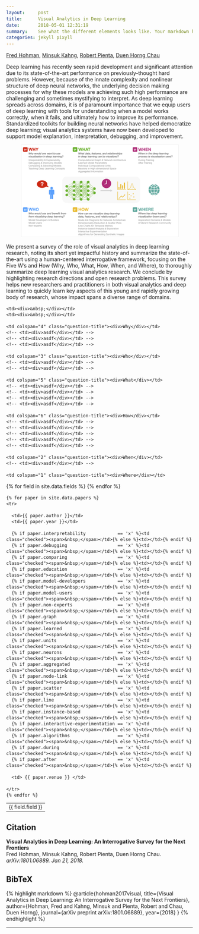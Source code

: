 ```yaml
---
layout:     post
title:      Visual Analytics in Deep Learning
date:       2018-05-01 12:31:19
summary:    See what the different elements looks like. Your markdown has never looked better. I promise.
categories: jekyll pixyll
---
```


[Fred Hohman][fred], [Minsuk Kahng][minsuk], [Robert Pienta][robert], [Duen Horng Chau][polo]

Deep learning has recently seen rapid development and significant attention due to its state-of-the-art performance on previously-thought hard problems. However, because of the innate complexity and nonlinear structure of deep neural networks, the underlying decision making processes for why these models are achieving such high performance are challenging and sometimes mystifying to interpret. As deep learning spreads across domains, it is of paramount importance that we equip users of deep learning with tools for understanding when a model works correctly, when it fails, and ultimately how to improve its performance. Standardized toolkits for building neural networks have helped democratize deep learning; visual analytics systems have now been developed to support model explanation, interpretation, debugging, and improvement.

<figure>
  <em>
  <img src="images/deepvis-6.png" style="border: 1px solid #eeeeee">
  </em>
</figure>

<!-- _![overview](images/deepvis-6.png)_ -->

We present a survey of the role of visual analytics in deep learning research, noting its short yet impactful history and summarize the state-of-the-art using a human-centered interrogative framework, focusing on the Five W’s and How (Why, Who, What, How, When, and Where), to thoroughly summarize deep learning visual analytics research. We conclude by highlighting research directions and open research problems. This survey helps new researchers and practitioners in both visual analytics and deep learning to quickly learn key aspects of this young and rapidly growing body of research, whose impact spans a diverse range of domains.

<table>

  <tr class="top-row">

    <td><div>&nbsp;</div></td>
    <td><div>&nbsp;</div></td>

    <td colspan="4" class="question-title"><div>Why</div></td>
    <!-- <td><div>asdf</div></td> -->
    <!-- <td><div>asdf</div></td> -->
    <!-- <td><div>asdf</div></td> -->

    <td colspan="3" class="question-title"><div>Who</div></td>
    <!-- <td><div>asdf</div></td> -->
    <!-- <td><div>asdf</div></td> -->

    <td colspan="5" class="question-title"><div>What</div></td>
    <!-- <td><div>asdf</div></td> -->
    <!-- <td><div>asdf</div></td> -->
    <!-- <td><div>asdf</div></td> -->
    <!-- <td><div>asdf</div></td> -->

    <td colspan="6" class="question-title"><div>How</div></td>
    <!-- <td><div>asdf</div></td> -->
    <!-- <td><div>asdf</div></td> -->
    <!-- <td><div>asdf</div></td> -->
    <!-- <td><div>asdf</div></td> -->
    <!-- <td><div>asdf</div></td> -->

    <td colspan="2" class="question-title"><div>When</div></td>
    <!-- <td><div>asdf</div></td> -->

    <td colspan="1" class="question-title"><div>Where</div></td>

  </tr>

  <tr>
    {% for field in site.data.fields %}  
      <td class="rotate"><div><span>{{ field.field }}</span></div></td>
    {% endfor %}
  </tr>

    {% for paper in site.data.papers %}
    <tr>

      <td>{{ paper.author }}</td>
      <td>{{ paper.year }}</td>

      {% if paper.interpretability            == 'x' %}<td class="checked"><span>&nbsp;</span></td>{% else %}<td></td>{% endif %}
      {% if paper.debugging                   == 'x' %}<td class="checked"><span>&nbsp;</span></td>{% else %}<td></td>{% endif %}
      {% if paper.comparing                   == 'x' %}<td class="checked"><span>&nbsp;</span></td>{% else %}<td></td>{% endif %}
      {% if paper.education                   == 'x' %}<td class="checked"><span>&nbsp;</span></td>{% else %}<td></td>{% endif %}
      {% if paper.model-developers            == 'x' %}<td class="checked"><span>&nbsp;</span></td>{% else %}<td></td>{% endif %}
      {% if paper.model-users                 == 'x' %}<td class="checked"><span>&nbsp;</span></td>{% else %}<td></td>{% endif %}
      {% if paper.non-experts                 == 'x' %}<td class="checked"><span>&nbsp;</span></td>{% else %}<td></td>{% endif %}
      {% if paper.graph                       == 'x' %}<td class="checked"><span>&nbsp;</span></td>{% else %}<td></td>{% endif %}
      {% if paper.learned                     == 'x' %}<td class="checked"><span>&nbsp;</span></td>{% else %}<td></td>{% endif %}
      {% if paper.units                       == 'x' %}<td class="checked"><span>&nbsp;</span></td>{% else %}<td></td>{% endif %}
      {% if paper.neurons                     == 'x' %}<td class="checked"><span>&nbsp;</span></td>{% else %}<td></td>{% endif %}
      {% if paper.aggregated                  == 'x' %}<td class="checked"><span>&nbsp;</span></td>{% else %}<td></td>{% endif %}
      {% if paper.node-link                   == 'x' %}<td class="checked"><span>&nbsp;</span></td>{% else %}<td></td>{% endif %}
      {% if paper.scatter                     == 'x' %}<td class="checked"><span>&nbsp;</span></td>{% else %}<td></td>{% endif %}
      {% if paper.line                        == 'x' %}<td class="checked"><span>&nbsp;</span></td>{% else %}<td></td>{% endif %}
      {% if paper.instance-based              == 'x' %}<td class="checked"><span>&nbsp;</span></td>{% else %}<td></td>{% endif %}
      {% if paper.interactive-experimentation == 'x' %}<td class="checked"><span>&nbsp;</span></td>{% else %}<td></td>{% endif %}
      {% if paper.algorithms                  == 'x' %}<td class="checked"><span>&nbsp;</span></td>{% else %}<td></td>{% endif %}
      {% if paper.during                      == 'x' %}<td class="checked"><span>&nbsp;</span></td>{% else %}<td></td>{% endif %}
      {% if paper.after                       == 'x' %}<td class="checked"><span>&nbsp;</span></td>{% else %}<td></td>{% endif %}

      <td> {{ paper.venue }} </td>

    </tr>
    {% endfor %}

</table>


## Citation

**Visual Analytics in Deep Learning: An Interrogative Survey for the Next Frontiers**  
Fred Hohman, Minsuk Kahng, Robert Pienta, Duen Horng Chau.  
*arXiv:1801.06889. Jan 21, 2018.*  

## BibTeX

{% highlight markdown %}
@article{hohman2017visual,
  title={Visual Analytics in Deep Learning: An Interrogative Survey for the Next Frontiers},
  author={Hohman, Fred and Kahng, Minsuk and Pienta, Robert and Chau, Duen Horng},
  journal={arXiv preprint arXiv:1801.06889},
  year={2018}
}
{% endhighlight %}

<!-- Markdown footnotes are supported, and they look great! Simply put e.g. `[^1]` where you want the footnote to appear,[^1] and then add -->
<!-- the reference at the end of your markdown. -->
<!-- <blockquote>
  <p>
    Perfection is achieved, not when there is nothing more to add, but when there is nothing left to take away.
  </p>
  <footer><cite title="Antoine de Saint-Exupéry">Antoine de Saint-Exupéry</cite></footer>
</blockquote> -->


---

[^1]: Important information that may distract from the main text can go in footnotes.

[fred]: www.fredhohman.com "Fred Hohnan."
[minsuk]: http://minsuk.com/ "Minsuk Kahng."
[robert]: http://spicy.bike/ "Robert Pienta."
[polo]: https://www.cc.gatech.edu/~dchau/ "Polo Chau."